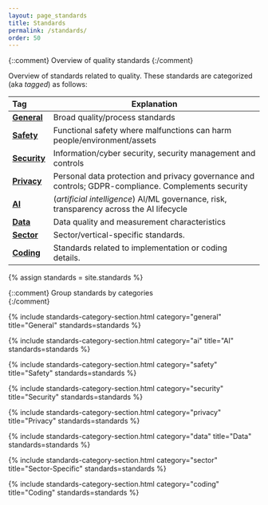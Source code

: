 ```yaml
---
layout: page_standards
title: Standards
permalink: /standards/
order: 50
---
```


{::comment}
Overview of quality standards
{:/comment}

Overview of standards related to quality.
These standards are categorized (aka _tagged_) as follows:

|Tag  | Explanation |
|:--- | --- | 
| **[General](#general)** | Broad quality/process standards | 
| **[Safety](#safety)** | Functional safety where malfunctions can harm people/environment/assets | 
| **[Security](#security)** | Information/cyber security, security management and controls | 
| **[Privacy](#privacy)** | Personal data protection and privacy governance and controls; GDPR-compliance. Complements security |
| **[AI](#ai)** | (_artificial intelligence_) AI/ML governance, risk, transparency across the AI lifecycle | 
| **[Data](#data)** | Data quality and measurement characteristics | 
| **[Sector](#sector)** | Sector/vertical-specific standards. |
| **[Coding](#coding)** | Standards related to implementation or coding details.|




{% assign standards = site.standards %}

{::comment}
Group standards by categories  
{:/comment}

<div class="standards-list">
{% include standards-category-section.html category="general" title="General" standards=standards %}

{% include standards-category-section.html category="ai" title="AI" standards=standards %}

{% include standards-category-section.html category="safety" title="Safety" standards=standards %}

{% include standards-category-section.html category="security" title="Security" standards=standards %}

{% include standards-category-section.html category="privacy" title="Privacy" standards=standards %}

{% include standards-category-section.html category="data" title="Data" standards=standards %}

{% include standards-category-section.html category="sector" title="Sector-Specific" standards=standards %}

{% include standards-category-section.html category="coding" title="Coding" standards=standards %}
</div>
